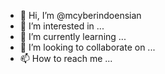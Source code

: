 - 👋 Hi, I’m @mcyberindoensian
- 👀 I’m interested in ...
- 🌱 I’m currently learning ...
- 💞️ I’m looking to collaborate on ...
- 📫 How to reach me ...

<!---
mcyberindoensian/mcyberindoensian is a ✨ special ✨ repository because its `README.md` (this file) appears on your GitHub profile.
You can click the Preview link to take a look at your changes.
--->
